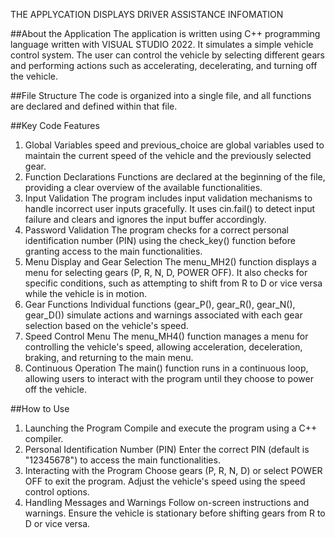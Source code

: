 THE APPLYCATION DISPLAYS DRIVER ASSISTANCE INFOMATION

##About the Application
The application is written using C++ programming language written with VISUAL STUDIO 2022.
It simulates a simple vehicle control system. The user can control the vehicle by selecting different gears and performing actions such as accelerating, decelerating, and turning off the vehicle.

##File Structure
The code is organized into a single file, and all functions are declared and defined within that file.

##Key Code Features

1. Global Variables
   speed and previous_choice are global variables used to maintain the current speed of the vehicle and the previously selected gear.
2. Function Declarations
   Functions are declared at the beginning of the file, providing a clear overview of the available functionalities.
3. Input Validation
   The program includes input validation mechanisms to handle incorrect user inputs gracefully. It uses cin.fail() to detect input failure and clears and ignores the input buffer accordingly.
4. Password Validation
   The program checks for a correct personal identification number (PIN) using the check_key() function before granting access to the main functionalities.
5. Menu Display and Gear Selection
   The menu_MH2() function displays a menu for selecting gears (P, R, N, D, POWER OFF).
   It also checks for specific conditions, such as attempting to shift from R to D or vice versa while the vehicle is in motion.
6. Gear Functions
   Individual functions (gear_P(), gear_R(), gear_N(), gear_D()) simulate actions and warnings associated with each gear selection based on the vehicle's speed.
7. Speed Control Menu
   The menu_MH4() function manages a menu for controlling the vehicle's speed, allowing acceleration, deceleration, braking, and returning to the main menu.
8. Continuous Operation
   The main() function runs in a continuous loop, allowing users to interact with the program until they choose to power off the vehicle.

##How to Use

1. Launching the Program
   Compile and execute the program using a C++ compiler.
2. Personal Identification Number (PIN)
   Enter the correct PIN (default is "12345678") to access the main functionalities.
3. Interacting with the Program
   Choose gears (P, R, N, D) or select POWER OFF to exit the program.
   Adjust the vehicle's speed using the speed control options.
4. Handling Messages and Warnings
   Follow on-screen instructions and warnings.
   Ensure the vehicle is stationary before shifting gears from R to D or vice versa.
